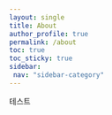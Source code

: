 ```yaml
---
layout: single
title: About
author_profile: true
permalink: /about
toc: true
toc_sticky: true
sidebar:
 nav: "sidebar-category"
---
```


테스트